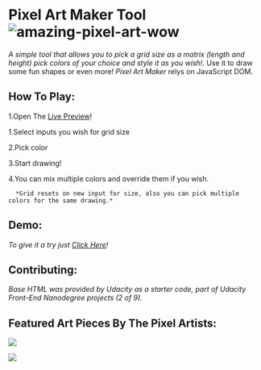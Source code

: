 # Pixel Art Maker Tool  ![amazing-pixel-art-wow](https://user-images.githubusercontent.com/44810632/75442397-101c9180-5968-11ea-893c-ece047e0b28c.gif)

*A simple tool that allows you to pick a grid size as a matrix (length and height) pick colors of your choice and style it as you wish!.*
Use it to draw some fun shapes or even more!
_Pixel Art Maker_ relys on JavaScript DOM.

## How To Play:


1.Open The [Live Preview](https://safei-ashraf.github.io/Pixel-Art-Maker/index.html)!



1.Select inputs you wish for grid size


2.Pick color


3.Start drawing!


4.You can mix multiple colors and override them if you wish.


      *Grid resets on new input for size, also you can pick multiple colors for the same drawing.*
      
      
## Demo:


*To give it a try just [Click Here](https://safei-ashraf.github.io/Pixel-Art-Maker/index.html)!*

## Contributing:


*Base HTML was provided by Udacity as a starter code, part of Udacity Front-End Nanodegree projects (2 of 9).*


## Featured Art Pieces By The Pixel Artists:

![](https://user-images.githubusercontent.com/44810632/75441946-34c43980-5967-11ea-8b13-351513e5f265.jpg)


![](https://user-images.githubusercontent.com/44810632/75441974-3a218400-5967-11ea-9d9e-0a0aa958fa23.png)



